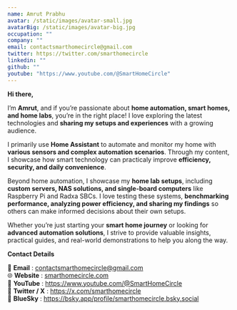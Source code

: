 ```yaml
---
name: Amrut Prabhu
avatar: /static/images/avatar-small.jpg
avatarBig: /static/images/avatar-big.jpg
occupation: ""
company: ""
email: contactsmarthomecircle@gmail.com
twitter: https://twitter.com/smarthomecircle
linkedin: ""
github: ""
youtube: "https://www.youtube.com/@SmartHomeCircle"
---
```


**Hi there,**

I’m **Amrut**, and if you’re passionate about **home automation, smart homes, and home labs**, you’re in the right place! I love exploring the latest technologies and **sharing my setups and experiences** with a growing audience.

I primarily use **Home Assistant** to automate and monitor my home with **various sensors and complex automation scenarios**. Through my content, I showcase how smart technology can practicaly improve **efficiency, security, and daily convenience**.

Beyond home automation, I showcase my **home lab setups**, including **custom servers, NAS solutions, and single-board computers** like Raspberry Pi and Radxa SBCs. I love testing these systems, **benchmarking performance, analyzing power efficiency, and sharing my findings** so others can make informed decisions about their own setups.

Whether you’re just starting your **smart home journey** or looking for **advanced automation solutions**, I strive to provide valuable insights, practical guides, and real-world demonstrations to help you along the way.
<br/>

**Contact Details**

📩 **Email** : [contactsmarthomecircle@gmail.com](mailto:contactsmarthomecircle@gmail.com) <br/>
🌐 **Website** : [smarthomecircle.com](https://smarthomecircle.com) <br/>
🔗 **YouTube** : https://www.youtube.com/@SmartHomeCircle <br/>
🔗 **Twitter / X** : https://x.com/smarthomecircle <br/>
🔗 **BlueSky** : https://bsky.app/profile/smarthomecircle.bsky.social <br/>

